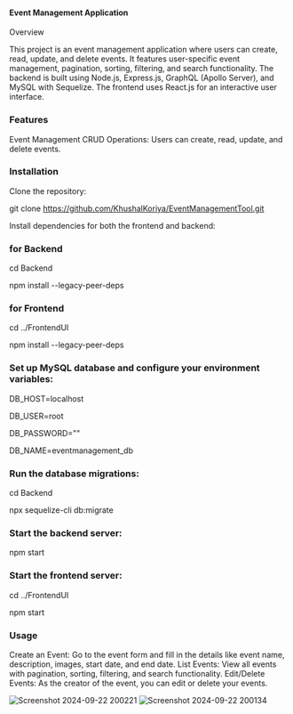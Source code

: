 #### Event Management Application

Overview

This project is an event management application where users can create, read, update, and delete events. It features user-specific event management, pagination, sorting, filtering, and search functionality. The backend is built using Node.js, Express.js, GraphQL (Apollo Server), and MySQL with Sequelize. The frontend uses React.js for an interactive user interface.

### Features
Event Management
CRUD Operations:
Users can create, read, update, and delete events.

### Installation
Clone the repository:

git clone https://github.com/KhushalKoriya/EventManagementTool.git

Install dependencies for both the frontend and backend:

### for Backend
cd Backend

npm install --legacy-peer-deps 

### for Frontend
cd ../FrontendUI

npm install --legacy-peer-deps 


### Set up MySQL database and configure your environment variables:

DB_HOST=localhost

DB_USER=root

DB_PASSWORD=""

DB_NAME=eventmanagement_db


### Run the database migrations:
cd Backend

npx sequelize-cli db:migrate

### Start the backend server:

npm start

### Start the frontend server:

cd ../FrontendUI

npm start


### Usage
Create an Event:
Go to the event form and fill in the details like event name, description, images, start date, and end date.
List Events:
View all events with pagination, sorting, filtering, and search functionality.
Edit/Delete Events:
As the creator of the event, you can edit or delete your events.

![Screenshot 2024-09-22 200221](https://github.com/user-attachments/assets/03bb769e-0f66-44de-a9fb-0c457769a928)
![Screenshot 2024-09-22 200134](https://github.com/user-attachments/assets/f9df951f-a387-4896-be60-3cc4a5a56358)

